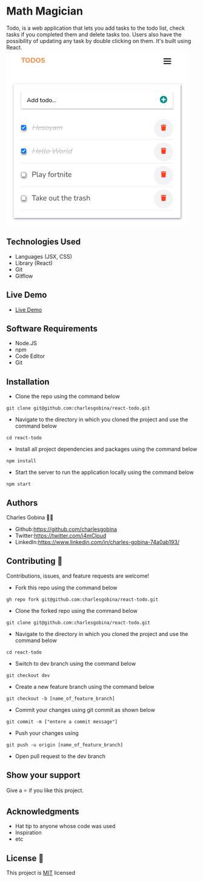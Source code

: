 # Math Magician
Todo, is a web application that lets you add tasks to the todo list, check tasks if you completed them and delete tasks too. Users also have the possibility of updating any task by double clicking on them. It's built using React.
![Portfolio Homepage](public/react-todo.png)

## Technologies Used
* Languages (JSX, CSS)
* Library (React)
* Git
* Gitflow

## Live Demo
* [Live Demo](https://ractodo.netlify.app/)


## Software Requirements
* Node.JS
* npm
* Code Editor
* Git

## Installation
* Clone the repo using the command below

```
git clone git@github.com:charlesgobina/react-todo.git
```

* Navigate to the directory in which you cloned the project and use the command below

```
cd react-todo
```

* Install all project dependencies and packages using the command below

```
npm install
```

* Start the server to run the application locally using the command below

```
npm start
```

## Authors
Charles Gobina :student: 
* Github:https://github.com/charlesgobina 
* Twitter:https://twitter.com/i4mCloud
* LinkedIn:https://www.linkedin.com/in/charles-gobina-74a0ab193/

## Contributing :handshake:
Contributions, issues, and feature requests are welcome!
* Fork this repo using the command below

```
gh repo fork git@github.com:charlesgobina/react-todo.git
```
* Clone the forked repo using the command below

```
git clone git@github.com:charlesgobina/react-todo.git
```

* Navigate to the directory in which you cloned the project and use the command below

```
cd react-todo
```

* Switch to dev branch using the command below

```
git checkout dev
```

* Create a new feature branch using the command below

```
git checkout -b [name_of_feature_branch]
```

* Commit your changes using git commit as shown below

```
git commit -m ["entere a commit message"]
```

* Push your changes using

```
git push -u origin [name_of_feature_branch]
```
* Open pull request to the dev branch


## Show your support
Give a 	:star: if you like this project.

## Acknowledgments
* Hat tip to anyone whose code was used
* Inspiration
* etc

## License :memo:
This project is [MIT](https://github.com/microverseinc/readme-template/blob/master/MIT.md) licensed
